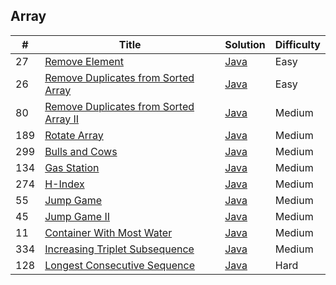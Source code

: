 ## Array

| #    | Title                                                        | Solution                               | Difficulty |
| ---- | ------------------------------------------------------------ | -------------------------------------- | ---------- |
| 27   | [Remove Element](https://leetcode.com/problems/remove-element/) | [Java](src/array/RemoveDuplicates.java)    | Easy       |
| 26   | [Remove Duplicates from Sorted Array](https://leetcode.com/problems/remove-duplicates-from-sorted-array/description/) | [Java](src/array/RemoveDuplicates.java)    | Easy       |
| 80   | [Remove Duplicates from Sorted Array II](https://leetcode.com/problems/remove-duplicates-from-sorted-array-ii/description/) | [Java](src/array/RemoveDuplicatesII.java) | Medium     |
| 189  | [Rotate Array](https://leetcode.com/problems/rotate-array/) | [Java](src/array/RotateArray.java) | Medium     |
| 299  | [Bulls and Cows](https://leetcode.com/problems/bulls-and-cows/) | [Java](src/array/BullsAndCows.java) | Medium     |
| 134  | [Gas Station](https://leetcode.com/problems/gas-station/) | [Java](src/array/GasStation.java) | Medium     |
| 274  | [H-Index](https://leetcode.com/problems/h-index/) | [Java](src/array/HIndex.java) | Medium     |
| 55   | [Jump Game](https://leetcode.com/problems/jump-game/) | [Java](src/array/JumpGame.java) | Medium     |
| 45   | [Jump Game II](https://leetcode.com/problems/jump-game-ii/) | [Java](src/array/JumpGameII.java) | Medium     |
| 11   | [Container With Most Water](https://leetcode.com/problems/container-with-most-water/) | [Java](src/array/ContainerWithMostWater.java) | Medium     |
| 334  | [Increasing Triplet Subsequence](https://leetcode.com/problems/increasing-triplet-subsequence/) | [Java](src/array/IncreasingTripletSubsequence.java) | Medium     |
| 128  | [Longest Consecutive Sequence](https://leetcode.com/problems/longest-consecutive-sequence/) | [Java](src/array/LongestConsecutiveSequence.java) | Hard     |
